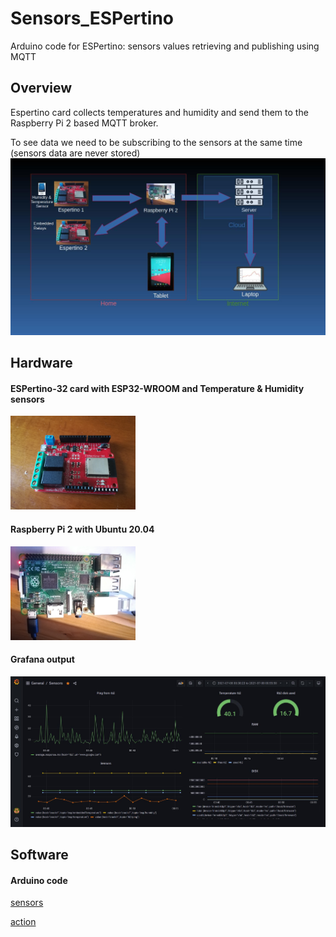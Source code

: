 # Sensors_ESPertino
Arduino code for ESPertino: sensors values retrieving and publishing using MQTT

## Overview
Espertino card collects temperatures and humidity and send them to the Raspberry Pi 2 based MQTT broker.

To see data we need to be subscribing to the sensors at the same time (sensors data are never stored)
<img src=schema.jpg>

## Hardware
#### ESPertino-32 card with ESP32-WROOM and Temperature & Humidity sensors
<img src=espertino.jpg width="200px">

#### Raspberry Pi 2 with Ubuntu 20.04
<img src=raspberry2.jpg width="200px">

#### Grafana output
<img src=grafana.jpg width="800px">

## Software
#### Arduino code
<a href=sensors/sensors.ino>sensors</a>

<a href=action/action.ino>action</a>